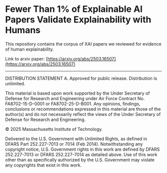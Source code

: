 # Fewer Than 1% of Explainable AI Papers Validate Explainability with Humans
This repository contains the corpus of XAI papers we reviewed for evidence of human explainability.

Link to arxiv paper: [https://arxiv.org/abs/2503.16507](https://arxiv.org/abs/2503.16507) 


----

DISTRIBUTION STATEMENT A. Approved for public release. Distribution is unlimited.
 
This material is based upon work supported by the Under Secretary of Defense for Research and Engineering under Air Force Contract No. FA8702-15-D-0001 or FA8702-25-D-B001. Any opinions, findings, conclusions or recommendations expressed in this material are those of the author(s) and do not necessarily reflect the views of the Under Secretary of Defense for Research and Engineering.
 
© 2025 Massachusetts Institute of Technology.
 
Delivered to the U.S. Government with Unlimited Rights, as defined in DFARS Part 252.227-7013 or 7014 (Feb 2014). Notwithstanding any copyright notice, U.S. Government rights in this work are defined by DFARS 252.227-7013 or DFARS 252.227-7014 as detailed above. Use of this work other than as specifically authorized by the U.S. Government may violate any copyrights that exist in this work.
